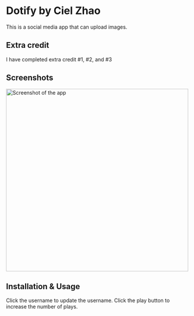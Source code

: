 # Dotify by Ciel Zhao

This is a social media app that can upload images.

## Extra credit
I have completed extra credit #1, #2, and #3

## Screenshots
<img src="./screenshot_app.jpg" alt="Screenshot of the app" height="500" />


## Installation & Usage
Click the username to update the username. Click the play button to increase the number of plays. 
